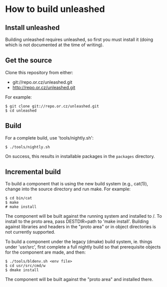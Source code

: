 How to build unleashed
======================

Install unleashed
-----------------

Building unleashed requires unleashed, so first you must install it (doing
which is not documented at the time of writing).

Get the source
--------------

Clone this repository from either:

* git://repo.or.cz/unleashed.git
* http://repo.or.cz/unleashed.git

For example:

```
$ git clone git://repo.or.cz/unleashed.git
$ cd unleashed
```

Build
-----

For a complete build, use 'tools/nightly.sh':

```
$ ./tools/nightly.sh
```

On success, this results in installable packages in the `packages` directory.

Incremental build
-----------------

To build a component that is using the new build system (e.g., cat(1)), change
into the source directory and run make. For example:

```
$ cd bin/cat
$ make
# make install
```

The component will be built against the running system and installed to /. To
install to the proto area, pass DESTDIR=path to 'make install'. Building
against libraries and headers in the "proto area" or in object directories is
not currently supported.

To build a component under the legacy (dmake) build system, ie. things under
'usr/src', first complete a full nightly build so that prerequisite objects for
the component are made, and then:

```
$ ./tools/bldenv.sh <env file>
$ cd usr/src/cmd/w
$ dmake install
```

The component will be built against the "proto area" and installed there.
